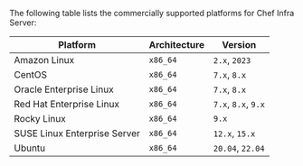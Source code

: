 The following table lists the commercially supported platforms for Chef Infra Server:

| Platform                     | Architecture | Version                             |
|------------------------------|--------------|-------------------------------------|
| Amazon Linux                 | `x86_64`     | `2.x`, `2023`                       |
| CentOS                       | `x86_64`     | `7.x`, `8.x`                        |
| Oracle Enterprise Linux      | `x86_64`     | `7.x`, `8.x`                        |
| Red Hat Enterprise Linux     | `x86_64`     | `7.x`, `8.x`, `9.x`                 |
| Rocky Linux                  | `x86_64`     | `9.x`                               |
| SUSE Linux Enterprise Server | `x86_64`     | `12.x`, `15.x`                      |
| Ubuntu                       | `x86_64`     | `20.04`, `22.04`                    |
